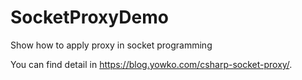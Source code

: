 # SocketProxyDemo

Show how to apply proxy in socket programming

You can find detail in https://blog.yowko.com/csharp-socket-proxy/.
